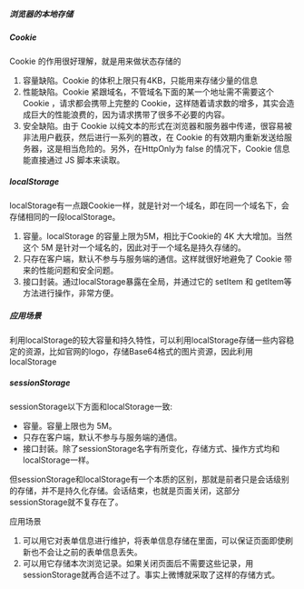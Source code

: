 ##### 浏览器的本地存储
##### Cookie
Cookie 的作用很好理解，就是用来做状态存储的
1. 容量缺陷。Cookie 的体积上限只有4KB，只能用来存储少量的信息
2. 性能缺陷。Cookie 紧跟域名，不管域名下面的某一个地址需不需要这个 Cookie ，请求都会携带上完整的 Cookie，这样随着请求数的增多，其实会造成巨大的性能浪费的，因为请求携带了很多不必要的内容。
3. 安全缺陷。由于 Cookie 以纯文本的形式在浏览器和服务器中传递，很容易被非法用户截获，然后进行一系列的篡改，在 Cookie 的有效期内重新发送给服务器，这是相当危险的。另外，在HttpOnly为 false 的情况下，Cookie 信息能直接通过 JS 脚本来读取。
##### localStorage
localStorage有一点跟Cookie一样，就是针对一个域名，即在同一个域名下，会存储相同的一段localStorage。
1. 容量。localStorage 的容量上限为5M，相比于Cookie的 4K 大大增加。当然这个 5M 是针对一个域名的，因此对于一个域名是持久存储的。
2. 只存在客户端，默认不参与与服务端的通信。这样就很好地避免了 Cookie 带来的性能问题和安全问题。
3. 接口封装。通过localStorage暴露在全局，并通过它的 setItem 和 getItem等方法进行操作，非常方便。
##### 应用场景
利用localStorage的较大容量和持久特性，可以利用localStorage存储一些内容稳定的资源，比如官网的logo，存储Base64格式的图片资源，因此利用localStorage
##### sessionStorage
sessionStorage以下方面和localStorage一致:
* 容量。容量上限也为 5M。
* 只存在客户端，默认不参与与服务端的通信。
* 接口封装。除了sessionStorage名字有所变化，存储方式、操作方式均和localStorage一样。

但sessionStorage和localStorage有一个本质的区别，那就是前者只是会话级别的存储，并不是持久化存储。会话结束，也就是页面关闭，这部分sessionStorage就不复存在了。

应用场景
1. 可以用它对表单信息进行维护，将表单信息存储在里面，可以保证页面即使刷新也不会让之前的表单信息丢失。
2. 可以用它存储本次浏览记录。如果关闭页面后不需要这些记录，用sessionStorage就再合适不过了。事实上微博就采取了这样的存储方式。
